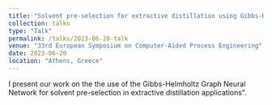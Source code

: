 ```yaml
---
title: "Solvent pre-selection for extractive distillation using Gibbs-Helmholtz Graph Neural Networks"
collection: talks
type: "Talk"
permalink: /talks/2023-06-20-talk
venue: "33rd European Symposium on Computer-Aided Process Engineering"
date: 2023-06-20
location: "Athens, Greece"
---
```


I present our work on the the use of the Gibbs-Helmholtz Graph Neural Network for solvent pre-selection in extractive distillation applications".
